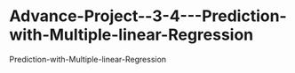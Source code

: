 # Advance-Project--3-4---Prediction-with-Multiple-linear-Regression
Prediction-with-Multiple-linear-Regression
